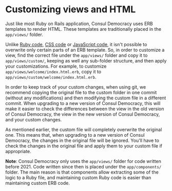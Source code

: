 # Customizing views and HTML

Just like most Ruby on Rails application, Consul Democracy uses ERB templates to render HTML. These templates are traditionally placed in the `app/views/` folder.

Unlike [Ruby code](models.md), [CSS code](css.md) or [JavaScript code](javascript.md), it isn't possible to overwrite only certain parts of an ERB template. So, in order to customize a view, find the correct file under the `app/views/` folder and copy it to `app/views/custom/`, keeping as well any sub-folder structure, and then apply your customizations. For example, to customize `app/views/welcome/index.html.erb`, copy it to `app/views/custom/welcome/index.html.erb`.

In order to keep track of your custom changes, when using git, we recommend copying the original file to the custom folder in one commit (without any modifications) and then modifying the custom file in a different commit. When upgrading to a new version of Consul Democracy, this will make it easier to check the differences between the view in the old version of Consul Democracy, the view in the new version of Consul Democracy, and your custom changes.

As mentioned earlier, the custom file will completely overwrite the original one. This means that, when upgrading to a new version of Consul Democracy, the changes in the original file will be ignored. You'll have to check the changes in the original file and apply them to your custom file if appropriate.

**Note**: Consul Democracy only uses the `app/views/` folder for code written before 2021. Code written since then is placed under the `app/components/` folder. The main reason is that components allow extracting some of the logic to a Ruby file, and maintaining custom Ruby code is easier than maintaining custom ERB code.
